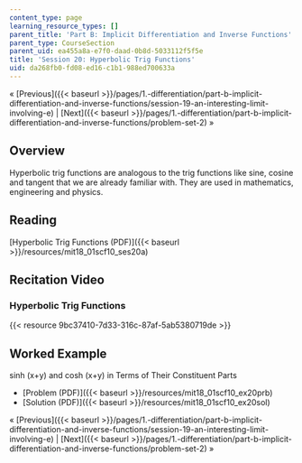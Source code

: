 ```yaml
---
content_type: page
learning_resource_types: []
parent_title: 'Part B: Implicit Differentiation and Inverse Functions'
parent_type: CourseSection
parent_uid: ea455a8a-e7f0-daad-0b8d-5033112f5f5e
title: 'Session 20: Hyperbolic Trig Functions'
uid: da268fb0-fd08-ed16-c1b1-988ed700633a
---
```


« [Previous]({{< baseurl >}}/pages/1.-differentiation/part-b-implicit-differentiation-and-inverse-functions/session-19-an-interesting-limit-involving-e) | [Next]({{< baseurl >}}/pages/1.-differentiation/part-b-implicit-differentiation-and-inverse-functions/problem-set-2) »

Overview
--------

Hyperbolic trig functions are analogous to the trig functions like sine, cosine and tangent that we are already familiar with. They are used in mathematics, engineering and physics.

Reading
-------

[Hyperbolic Trig Functions (PDF)]({{< baseurl >}}/resources/mit18_01scf10_ses20a)

Recitation Video
----------------

### Hyperbolic Trig Functions

{{< resource 9bc37410-7d33-316c-87af-5ab5380719de >}}

Worked Example
--------------

sinh (x+y) and cosh (x+y) in Terms of Their Constituent Parts

*   [Problem (PDF)]({{< baseurl >}}/resources/mit18_01scf10_ex20prb)
*   [Solution (PDF)]({{< baseurl >}}/resources/mit18_01scf10_ex20sol)

« [Previous]({{< baseurl >}}/pages/1.-differentiation/part-b-implicit-differentiation-and-inverse-functions/session-19-an-interesting-limit-involving-e) | [Next]({{< baseurl >}}/pages/1.-differentiation/part-b-implicit-differentiation-and-inverse-functions/problem-set-2) »